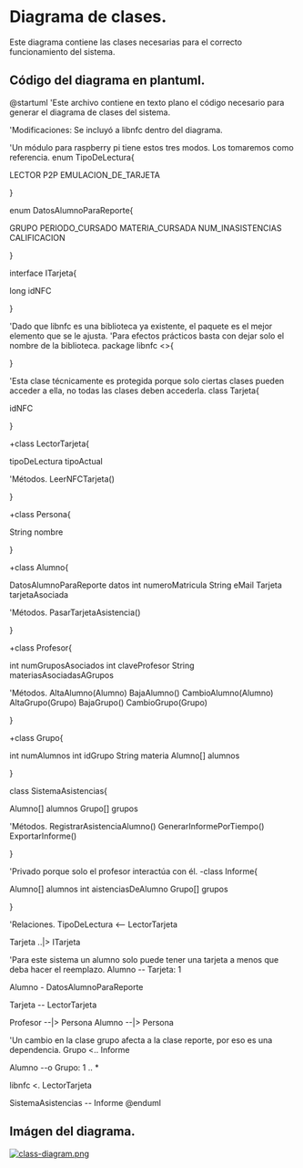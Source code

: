 
# **Diagrama de clases.**

Este diagrama contiene las clases necesarias para el correcto funcionamiento del sistema.

## Código del diagrama en plantuml.
@startuml
'Este archivo contiene en texto plano el código necesario para generar el diagrama de clases del sistema.


'Modificaciones: Se incluyó a libnfc dentro del diagrama.

'Un módulo para raspberry pi tiene estos tres modos. Los tomaremos como referencia.
enum TipoDeLectura{

LECTOR
P2P
EMULACION_DE_TARJETA

}

enum DatosAlumnoParaReporte{

GRUPO
PERIODO_CURSADO
MATERIA_CURSADA
NUM_INASISTENCIAS
CALIFICACION

}

interface ITarjeta{

long idNFC

}

'Dado que libnfc es una biblioteca ya existente, el paquete es el mejor elemento que se le ajusta.
'Para efectos prácticos basta con dejar solo el nombre de la biblioteca.
package libnfc <<folder>>{


}

'Esta clase técnicamente es protegida porque solo ciertas clases pueden acceder a ella, no todas las clases deben accederla.
class Tarjeta{ 

idNFC

}

+class LectorTarjeta{

tipoDeLectura tipoActual

'Métodos.
LeerNFCTarjeta()

}

+class Persona{

String nombre

}

+class Alumno{

DatosAlumnoParaReporte datos
int numeroMatricula
String eMail
Tarjeta tarjetaAsociada

'Métodos.
PasarTarjetaAsistencia()

} 

+class Profesor{

int numGruposAsociados
int claveProfesor
String materiasAsociadasAGrupos

'Métodos.
AltaAlumno(Alumno)
BajaAlumno()
CambioAlumno(Alumno)
AltaGrupo(Grupo)
BajaGrupo()
CambioGrupo(Grupo)

}

+class Grupo{

int numAlumnos
int idGrupo
String materia
Alumno[] alumnos

}

class SistemaAsistencias{

Alumno[] alumnos
Grupo[] grupos

'Métodos.
RegistrarAsistenciaAlumno()
GenerarInformePorTiempo()
ExportarInforme()

}

'Privado porque solo el profesor interactúa con él.
-class Informe{

Alumno[] alumnos
int aistenciasDeAlumno
Grupo[] grupos

}

'Relaciones.
TipoDeLectura <-- LectorTarjeta

Tarjeta ..|> ITarjeta


'Para este sistema un alumno solo puede tener una tarjeta a menos que deba hacer el reemplazo.
Alumno -- Tarjeta: 1

Alumno - DatosAlumnoParaReporte

Tarjeta -- LectorTarjeta

Profesor --|> Persona
Alumno --|> Persona

'Un cambio en la clase grupo afecta a la clase reporte, por eso es una dependencia.
Grupo <.. Informe

Alumno --o Grupo: 1 .. *

libnfc <. LectorTarjeta

SistemaAsistencias -- Informe
@enduml

## Imágen del diagrama.
[![class-diagram.png](https://i.postimg.cc/jj20fLBp/class-diagram.png)](https://postimg.cc/TKz4MYd0)
